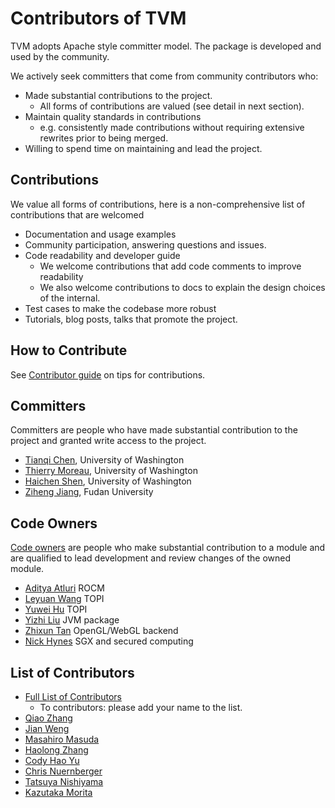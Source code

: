 Contributors of TVM
===================
TVM adopts Apache style committer model.
The package is developed and used by the community.

We actively seek committers that come from community contributors who:
- Made substantial contributions to the project.
  - All forms of contributions are valued (see detail in next section).
- Maintain quality standards in contributions
  - e.g. consistently made contributions without requiring extensive
    rewrites prior to being merged.
- Willing to spend time on maintaining and lead the project.

Contributions
-------------
We value all forms of contributions, here is a non-comprehensive
list of contributions that are welcomed

- Documentation and usage examples
- Community participation, answering questions and issues.
- Code readability and developer guide
  - We welcome contributions that add code comments
    to improve readability
  - We also welcome contributions to docs to explain the
    design choices of the internal.
- Test cases to make the codebase more robust
- Tutorials, blog posts, talks that promote the project.

How to Contribute
-----------------
See [Contributor guide](http://tvm.ai/contribute/) on tips for contributions.


Committers
----------
Committers are people who have made substantial contribution to the project and granted write access to the project.
- [Tianqi Chen](https://github.com/tqchen), University of Washington
- [Thierry Moreau](http://homes.cs.washington.edu/~moreau/), University of Washington
- [Haichen Shen](http://homes.cs.washington.edu/~haichen/), University of Washington
- [Ziheng Jiang](https://github.com/ZihengJiang), Fudan University

Code Owners
-----------
[Code owners](CODEOWNERS) are people who make substantial contribution to a module
and are qualified to lead development and review changes of the owned module.

- [Aditya Atluri](https://github.com/adityaatluri) ROCM
- [Leyuan Wang](https://github.com/Laurawly) TOPI
- [Yuwei Hu](https://github.com/Huyuwei) TOPI
- [Yizhi Liu](https://github.com/yzhliu) JVM package
- [Zhixun Tan](https://github.com/phisiart) OpenGL/WebGL backend
- [Nick Hynes](https://github.com/nhynes) SGX and secured computing


List of Contributors
--------------------
- [Full List of Contributors](https://github.com/dmlc/tvm/graphs/contributors)
  - To contributors: please add your name to the list.
- [Qiao Zhang](https://github.com/zhangqiaorjc)
- [Jian Weng](https://github.com/were)
- [Masahiro Masuda](https://github.com/masahi)
- [Haolong Zhang](https://github.com/haolongzhangm)
- [Cody Hao Yu](https://github.com/comaniac)
- [Chris Nuernberger](https://github.com/cnuernber)
- [Tatsuya Nishiyama](https://github.com/nishi-t)
- [Kazutaka Morita](https://github.com/kazum)
